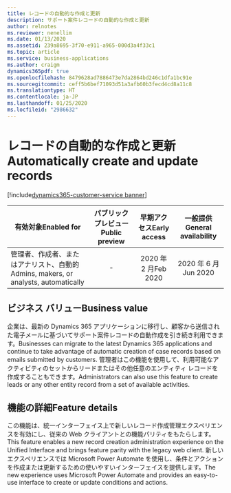 ```yaml
---
title: レコードの自動的な作成と更新
description: サポート案件レコードの自動的な作成と更新
author: relnotes
ms.reviewer: nenellim
ms.date: 01/13/2020
ms.assetid: 239a8695-3f70-e911-a965-000d3a4f33c1
ms.topic: article
ms.service: business-applications
ms.author: craigm
dynamics365pdf: true
ms.openlocfilehash: 8479628ad7886473e7da2864bd246c1dfa1bc91e
ms.sourcegitcommit: ceff5b6bef71093d51a3afb60b3fecd4cd8a11c8
ms.translationtype: HT
ms.contentlocale: ja-JP
ms.lasthandoff: 01/25/2020
ms.locfileid: "2986632"
---
```

# <a name="automatically-create-and-update-records"></a><span data-ttu-id="49c58-103">レコードの自動的な作成と更新</span><span class="sxs-lookup"><span data-stu-id="49c58-103">Automatically create and update records</span></span>
[!include[dynamics365-customer-service banner](../includes/dynamics365-customer-service.md)]

| <span data-ttu-id="49c58-104">有効対象</span><span class="sxs-lookup"><span data-stu-id="49c58-104">Enabled for</span></span>    |  <span data-ttu-id="49c58-105">パブリック プレビュー</span><span class="sxs-lookup"><span data-stu-id="49c58-105">Public preview</span></span> | <span data-ttu-id="49c58-106">早期アクセス</span><span class="sxs-lookup"><span data-stu-id="49c58-106">Early access</span></span> | <span data-ttu-id="49c58-107">一般提供</span><span class="sxs-lookup"><span data-stu-id="49c58-107">General availability</span></span> | 
| ---------- | :----------: |:----------: |:----------: |
|<span data-ttu-id="49c58-108">管理者、作成者、またはアナリスト、自動的</span><span class="sxs-lookup"><span data-stu-id="49c58-108">Admins, makers, or analysts, automatically</span></span>|-|<span data-ttu-id="49c58-109">2020 年 2 月</span><span class="sxs-lookup"><span data-stu-id="49c58-109">Feb 2020</span></span>| <span data-ttu-id="49c58-110">2020 年 6 月</span><span class="sxs-lookup"><span data-stu-id="49c58-110">Jun 2020</span></span>|


## <a name="business-value"></a><span data-ttu-id="49c58-111">ビジネス バリュー</span><span class="sxs-lookup"><span data-stu-id="49c58-111">Business value</span></span>
<!-- bv start -->
<span data-ttu-id="49c58-112">企業は、最新の Dynamics 365 アプリケーションに移行し、顧客から送信された電子メールに基づいてサポート案件レコードの自動作成を引き続き利用できます。</span><span class="sxs-lookup"><span data-stu-id="49c58-112">Businesses can migrate to the latest Dynamics 365 applications and continue to take advantage of automatic creation of case records based on emails submitted by customers.</span></span>  <span data-ttu-id="49c58-113">管理者はこの機能を使用して、利用可能なアクティビティのセットからリードまたはその他任意のエンティティ レコードを作成することもできます。</span><span class="sxs-lookup"><span data-stu-id="49c58-113">Administrators can also use this feature to create leads or any other entity record from a set of available activities.</span></span>
<!-- bv end -->



## <a name="feature-details"></a><span data-ttu-id="49c58-114">機能の詳細</span><span class="sxs-lookup"><span data-stu-id="49c58-114">Feature details</span></span>
<!--feature detail start -->
<span data-ttu-id="49c58-115">この機能は、統一インターフェイス上で新しいレコード作成管理エクスペリエンスを有効にし、従来の Web クライアントとの機能パリティをもたらします。</span><span class="sxs-lookup"><span data-stu-id="49c58-115">This feature enables a new record creation administration experience on the Unified Interface and brings feature parity with the legacy web client.</span></span> <span data-ttu-id="49c58-116">新しいエクスペリエンスでは Microsoft Power Automate を使用し、条件とアクションを作成または更新するための使いやすいインターフェイスを提供します。</span><span class="sxs-lookup"><span data-stu-id="49c58-116">The new experience uses Microsoft Power Automate and provides an easy-to-use interface to create or update conditions and actions.</span></span>
<!--feature detail end -->









